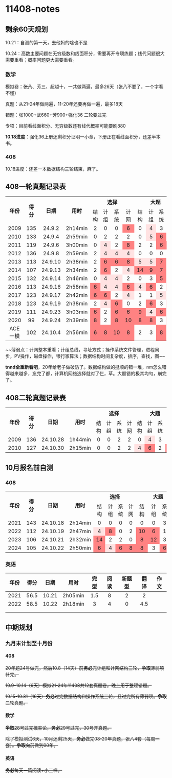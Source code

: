 # 11408-notes

## 剩余60天规划

10.21：自测的第一天，去他妈的啥也不是

10.24：高数主要问题在无穷级数和线面积分，需要再开专项练题；线代问题很大需要重看；概率问题更大需要重看。

### 数学

模拟卷：~~张八~~、芳三、超越十，一共做两遍，最多26天（张八不要了，一个字看不懂）

真题：从21-24年做两遍，11-20年还要再做一遍，最多18天

错题：张1000+武660+芳900+强化36 二轮要过完

专项：目前看线面积分、无穷级数还有线代概率可能要刷880

**10.18进度**：强化36上册还剩积分证明一小章，下册正在看线面积分，还差半本书。

### 408

10.18进度：还差一本数据结构三轮结束，麻了。

## 408一轮真题记录表

<table>
    <tr align="middle">
        <th rowspan=2>年份</th>
        <th rowspan=2>得分</th>
        <th rowspan=2>日期</th>
        <th rowspan=2>用时</th>
        <th colspan=4>选择</th>
        <th colspan=4>大题</td>
    </tr>
    <tr align="middle">
        <td>结构</td>
        <td>计组</td>
        <td>系统</td>
        <td>计网</td>
        <td>结构</td>
        <td>计组</td>
        <td>系统</td>
        <td>计网</td>
    </tr>
    <tr align="middle">
        <td>2009</td>
        <td>135</td>
        <td>24.9.2</td>
        <td>2h14min</td>
        <td>2</td>
        <td>0</td>
        <td>0</td>
        <td bgcolor=#ff8282>6</td>
        <td>0</td>
        <td bgcolor=#ffe2e2>4</td>
        <td>3</td>
        <td>0</td>
    </tr>
	<tr align="middle">
        <td>2010</td>
        <td>133</td>
        <td>24.9.4</td>
        <td>2h59min</td>
        <td>0</td>
        <td>2</td>
        <td>2</td>
        <td>2</td>
        <td>0</td>
        <td bgcolor=#ffe2e2>5</td>
        <td bgcolor=#ff8282>6</td>
        <td>0</td>
    </tr>
	<tr align="middle">
        <td>2011</td>
        <td>119</td>
        <td>24.9.6</td>
        <td>3h00min</td>
        <td>0</td>
        <td bgcolor=#ffe2e2>4</td>
        <td>2</td>
        <td bgcolor=#ff8282>8</td>
        <td>2</td>
        <td>2</td>
        <td bgcolor=#ff8282>6</td>
        <td bgcolor=#ff8282>7</td>
    </tr>
	<tr align="middle">
        <td>2012</td>
        <td>136</td>
        <td>24.9.8</td>
        <td>2h59min</td>
        <td>2</td>
        <td bgcolor=#ffe2e2>4</td>
        <td bgcolor=#ffe2e2>4</td>
        <td bgcolor=#ffe2e2>4</td>
        <td>0</td>
        <td>0</td>
        <td>0</td>
        <td>0</td>
    </tr>
	<tr align="middle">
        <td>2013</td>
        <td>113</td>
        <td>24.9.10</td>
        <td>2h38min</td>
        <td>2</td>
        <td bgcolor=#ff8282>6</td>
        <td bgcolor=#ff8282>6</td>
        <td bgcolor=#ff8282>8</td>
        <td bgcolor=#ffe2e2>5</td>
        <td bgcolor=#ffe2e2>5</td>
        <td bgcolor=#ff8282>7</td>
        <td >2</td>
    </tr>
	<tr align="middle">
        <td>2014</td>
        <td>107</td>
        <td>24.9.13</td>
        <td>2h34min</td>
        <td>2</td>
        <td bgcolor=#ff8282>6</td>
        <td>2</td>
        <td bgcolor=#ffe2e2>4</td>
        <td bgcolor=#ff8282>14</td>
        <td bgcolor=#ff8282>9</td>
        <td bgcolor=#ff8282>7</td>
        <td >3</td>
    </tr>
	<tr align="middle">
        <td>2015</td>
        <td>132</td>
        <td>24.9.14</td>
        <td>2h46min</td>
        <td>0</td>
        <td bgcolor=#ffe2e2>4</td>
        <td bgcolor=#ffe2e2>4</td>
        <td >2</td>
        <td >0</td>
        <td >3</td>
        <td bgcolor=#ff8282>5</td>
        <td >1</td>
    </tr>
	<tr align="middle">
        <td>2016</td>
        <td>113</td>
        <td>24.9.16</td>
        <td>2h58min</td>
        <td bgcolor=#ff8282>6</td>
        <td bgcolor=#ffe2e2>4</td>
        <td bgcolor=#ffe2e2>4</td>
        <td bgcolor=#ff8282>6</td>
        <td bgcolor=#ffe2e2>4</td>
        <td bgcolor=#ff8282>6</td>
        <td >2</td>
        <td bgcolor=#ffe2e2>5</td>
    </tr>
	<tr align="middle">
        <td>2017</td>
        <td>123</td>
        <td>24.9.17</td>
        <td>2h42min</td>
        <td bgcolor=#ff8282>6</td>
        <td bgcolor=#ff8282>6</td>
        <td >2</td>
        <td bgcolor=#ffe2e2>4</td>
        <td >1</td>
        <td >1</td>
        <td bgcolor=#ffe2e2>5</td>
        <td >2</td>
    </tr>
	<tr align="middle">
        <td>2018</td>
        <td>123</td>
        <td>24.9.19</td>
        <td>2h38min</td>
        <td >2</td>
        <td bgcolor=#ffe2e2>4</td>
        <td bgcolor=#ff8282>6</td>
        <td >0</td>
        <td >2</td>
        <td bgcolor=#ff8282>6</td>
        <td >3</td>
        <td bgcolor=#ffe2e2>4</td>
    </tr>
	<tr align="middle">
        <td>2019</td>
        <td>111</td>
        <td>24.9.23</td>
        <td>3h03min</td>
        <td bgcolor=#ff8282>6</td>
        <td >2</td>
        <td bgcolor=#ff8282>6</td>
        <td bgcolor=#ff8282>6</td>
        <td bgcolor=#ff8282>9</td>
        <td bgcolor=#ffe2e2>4</td>
        <td bgcolor=#ff8282>6</td>
        <td >0</td>
    </tr>
	<tr align="middle">
        <td>2020</td>
        <td>99</td>
        <td>24.9.24</td>
        <td>2h39min</td>
        <td bgcolor=#ff8282>8</td>
        <td >2</td>
        <td bgcolor=#ff8282>8</td>
        <td bgcolor=#ff8282>10</td>
        <td bgcolor=#ff8282>8</td>
        <td bgcolor=#ff8282>8</td>
        <td >3</td>
        <td bgcolor=#ffe2e2>4</td>
    </tr>
	<tr align="middle">
        <td>ACE一模</td>
        <td>102</td>
        <td>24.10.4</td>
        <td>2h56min</td>
        <td bgcolor=#ff8282>6</td>
        <td bgcolor=#ff8282>8</td>
        <td bgcolor=#ff8282>10</td>
        <td bgcolor=#ff8282>8</td>
        <td >2</td>
        <td >3</td>
        <td bgcolor=#ff8282>8</td>
        <td >3</td>
    </tr>
</table>
~~薄弱点：计网整本重看；计组总线，寻址方式；操作系统文件管理，进程同步，PV操作，磁盘操作，银行家算法；数据结构时间复杂度，排序，查找，图~~

**tnnd全重新看吧**，20年给老子做破防了。数据结构做的挺顺的错一堆，nm怎么错得越来越多，忘完了都，计算机网络选择就对了仨，草。大题错的极其均匀，崩完了。

## 408二轮真题记录表

<table>
    <tr align="middle">
        <th rowspan=2>年份</th>
        <th rowspan=2>得分</th>
        <th rowspan=2>日期</th>
        <th rowspan=2>用时</th>
        <th colspan=4>选择</th>
        <th colspan=4>大题</td>
    </tr>
    <tr align="middle">
        <td>结构</td>
        <td>计组</td>
        <td>系统</td>
        <td>计网</td>
        <td>结构</td>
        <td>计组</td>
        <td>系统</td>
        <td>计网</td>
    </tr>
    <tr align="middle">
        <td>2009</td>
        <td>136</td>
        <td>24.10.28</td>
        <td>1h44min</td>
        <td>0</td>
        <td>0</td>
        <td>2</td>
        <td>2</td>
        <td>0</td>
        <td bgcolor=#ffe2e2>4</td>
        <td>3</td>
        <td>3</td>
    </tr>
	<tr align="middle">
        <td>2010</td>
        <td>127</td>
        <td>24.10.30</td>
        <td>2h15min</td>
        <td>0</td>
        <td>0</td>
        <td>2</td>
        <td>2</td>
        <td bgcolor=#ffe2e2>4</td>
        <td bgcolor=#ff8282>6</td>
        <td>2</td>
        <td bgcolor=#ff8282>7</td>
    </tr>
</table>




## 10月报名前自测

### 408

<table>
    <tr align="middle">
        <th rowspan=2>年份</th>
        <th rowspan=2>得分</th>
        <th rowspan=2>日期</th>
        <th rowspan=2>用时</th>
        <th colspan=4>选择</th>
        <th colspan=4>大题</td>
    </tr>
    <tr align="middle">
        <td>结构</td>
        <td>计组</td>
        <td>系统</td>
        <td>计网</td>
        <td>结构</td>
        <td>计组</td>
        <td>系统</td>
        <td>计网</td>
    </tr>
    <tr align="middle">
        <td>2021</td>
        <td>143</td>
        <td>24.10.18</td>
        <td>2h14min</td>
        <td>0</td>
        <td>0</td>
        <td>0</td>
        <td>0</td>
        <td>0</td>
        <td>0</td>
        <td>3</td>
        <td bgcolor=#ffe2e2>4</td>
    </tr>
	<tr align="middle">
        <td>2022</td>
        <td>112</td>
        <td>24.10.19</td>
        <td>2h47min</td>
        <td bgcolor=#ffe2e2>4</td>
        <td bgcolor=#ff8282>8</td>
        <td>0</td>
        <td>2</td>
        <td bgcolor=#ff8282>10</td>
        <td bgcolor=#ff8282>6</td>
        <td>1</td>
        <td bgcolor=#ffe2e2>5</td>
    </tr>
	<tr align="middle">
        <td>2023</td>
        <td>106</td>
        <td>24.10.21</td>
        <td>2h32min</td>
        <td bgcolor=#ff8282>14</td>
        <td>2</td>
        <td>2</td>
        <td>0</td>
        <td bgcolor=#ff8282>8</td>
        <td bgcolor=#ff8282>12</td>
        <td>3</td>
        <td>3</td>
    </tr>
	<tr align="middle">
        <td>2024</td>
        <td>105</td>
        <td>24.10.22</td>
        <td>2h50min</td>
        <td bgcolor=#ff8282>6</td>
        <td bgcolor=#ffe2e2>4</td>
        <td bgcolor=#ff8282>6</td>
        <td bgcolor=#ff8282>8</td>
        <td bgcolor=#ff8282>8</td>
        <td>3</td>
        <td bgcolor=#ff8282>6</td>
        <td bgcolor=#ffe2e2>4</td>
    </tr>
</table>


### 英语

| 年份 | 得分 | 日期  |  用时   | 完型 | 阅读 | 新题型 | 翻译 | 作文 |
| :--: | :--: | :---: | :-----: | :--: | :--: | :----: | :--: | :--: |
| 2021 | 56.5 | 10.21 | 2h05min | 1.5  |  8   |   2    |  2   |      |
| 2022 | 58.5 | 10.22 | 2h18min |  3   |  4   |   0    | 4.5  |      |
|      |      |       |         |      |      |        |      |      |
|      |      |       |         |      |      |        |      |      |



## 中期规划

### 九月末计划至十月份

#### 408

~~20年题24号做完，然后10.8（14天）前**务必**完计组和计网结构三轮，**争取**薄弱项补完。~~

~~10.9-10.14（6天）模拟21-24年11408共12套真题卷。晚上用于整理错题。~~

~~10.15-10.31（16天）**务必**过完数据结构和操作系统三轮，且过完所有薄弱项。**争取**二轮真题。~~

#### 数学

~~**争取**28号过完概率论，**务必**29号过完，30号开真题。~~

~~除了模拟测试6天，10月还剩25天，**务必**做完08-20年真题，张八4套（每周一套）。**争取**向前做到00年。~~

#### 英语

~~**务必**每天一篇阅读+小三样。~~
